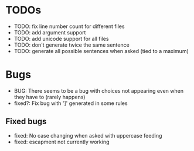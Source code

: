 # TODOs

- TODO: fix line number count for different files
- TODO: add argument support
- TODO: add unicode support for all files
- TODO: don't generate twice the same sentence
- TODO: generate all possible sentences when asked (tied to a maximum)

# Bugs

- BUG: There seems to be a bug with choices not appearing even when they have to (rarely happens)
- fixed?: Fix bug with ']' generated in some rules

## Fixed bugs

- fixed: No case changing when asked with uppercase feeding
- fixed: escapment not currently working
